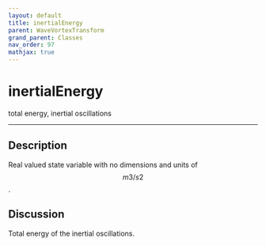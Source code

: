 ```yaml
---
layout: default
title: inertialEnergy
parent: WaveVortexTransform
grand_parent: Classes
nav_order: 97
mathjax: true
---
```


#  inertialEnergy

total energy, inertial oscillations


---

## Description
Real valued state variable with no dimensions and units of $$m3/s2$$.

## Discussion

Total energy of the inertial oscillations.

